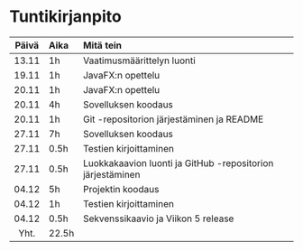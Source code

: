 # Tuntikirjanpito

| Päivä | Aika | Mitä tein  |
| :----:|:-----| :-----|
| 13.11 | 1h    | Vaatimusmäärittelyn luonti |
| 19.11 | 1h | JavaFX:n opettelu |
| 20.11 | 1h | JavaFX:n opettelu |
| 20.11 | 4h | Sovelluksen koodaus |
| 20.11 | 1h | Git -repositorion järjestäminen ja README |
| 27.11 | 7h | Sovelluksen koodaus |
| 27.11 | 0.5h | Testien kirjoittaminen |
| 27.11 | 0.5h | Luokkakaavion luonti ja GitHub -repositorion järjestäminen |
| 04.12 | 5h | Projektin koodaus |
| 04.12 | 1h | Testien kirjoittaminen |
| 04.12 | 0.5h | Sekvenssikaavio ja Viikon 5 release |
| Yht. | 22.5h | |
